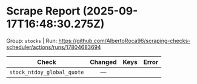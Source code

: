 # Scrape Report (2025-09-17T16:48:30.275Z)

Group: `stocks`  |  Run: https://github.com/AlbertoRoca96/scraping-checks-scheduler/actions/runs/17804683694

| Check | Changed | Keys | Error |
|---|:---:|:--|:--|
| `stock_ntdoy_global_quote` | — |  |  |
